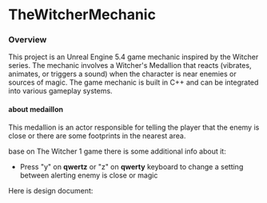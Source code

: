 # TheWitcherMechanic

### Overview
This project is an Unreal Engine 5.4 game mechanic inspired by the Witcher series. The mechanic involves a Witcher's Medallion that reacts (vibrates, animates, or triggers a sound) when the character is near enemies or sources of magic. The game mechanic is built in C++ and can be integrated into various gameplay systems.

#### about medaillon

This medallion is an actor responsible for telling the player that the enemy is close or there are some footprints in the nearest area.


base on The Witcher 1 game there is some additional info about it:
- Press "y" on **qwertz** or "z" on **qwerty** keyboard to change a setting between alerting enemy is close or magic


Here is design document:
